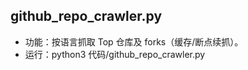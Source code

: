 ## github_repo_crawler.py
- 功能：按语言抓取 Top 仓库及 forks（缓存/断点续抓）。
- 运行：python3 代码/github_repo_crawler.py
